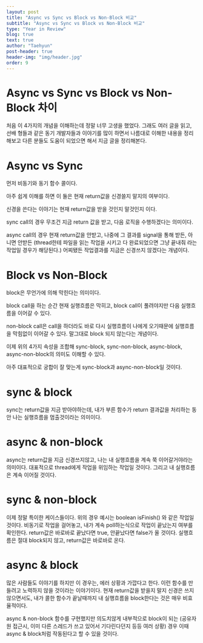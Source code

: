 ```yaml
---
layout: post
title: "Async vs Sync vs Block vs Non-Block 비교"
subtitle: "Async vs Sync vs Block vs Non-Block 비교"
type: "Year in Review"
blog: true
text: true
author: "Taehyun"
post-header: true
header-img: "img/header.jpg"
order: 9
---
```


# Async vs Sync vs Block vs Non-Block 차이

처음 이 4가지의 개념을 이해하는데 정말 너무 고생을 했었다. 그래도 여러 글을 읽고, 선배 형들과 같은 동기 개발자들과 이야기를 많이 하면서 나름대로 이해한 내용을 정리해보고 다른 분들도 도움이 되었으면 해서 지금 글을 정리해본다.

# Async vs Sync

먼저 비동기와 동기 함수 콜이다.

아주 쉽게 이해를 하면 이 둘은 현재 return값을 신경쓸지 말지의 여부이다.

신경을 쓴다는 이야기는 현재 return값을 받을 것인지 말것인지 이다.

sync call의 경우 무조건 지금 return 값을 받고, 다음 로직을 수행하겠다는 의미이다.

async call의 경우 현재 return값을 안받고, 나중에 그 결과를 signal을 통해 받든, 아니면 안받든 (thread한테 파일을 읽는 작업을 시키고 다 완료되었으면 그냥 끝내줘 라는 작업일 경우가 해당된다.) 어찌됐든 작업결과를 지금은 신경쓰지 않겠다는 개념이다.

# Block vs Non-Block

block은 무언가에 의해 막힌다는 의미이다.

block call을 하는 순간 현재 실행흐름은 막히고, block call이 풀려야지만 다음 실행흐름을 이어갈 수 있다.

non-block call은 call을 하더라도 바로 다시 실행흐름이 나에게 오기때문에 실행흐름을 막힘없이 이어갈 수 있다. 말그대로 block 되지 않는다는 개념이다.

이제 위의 4가지 속성을 조합해 sync-block, sync-non-block, async-block, async-non-block의 의미도 이해할 수 있다.

아주 대표적으로 궁합이 잘 맞는게 sync-block과 async-non-block일 것이다.

# sync & block
sync는 return값을 지금 받아야하는데, 내가 부른 함수가 return 결과값을 처리하는 동안 나는 실행흐름을 멈출것이라는 의미이다.

# async & non-block
async는 return값을 지금 신경쓰지않고, 나는 내 실행흐름을 계속 쭉 이어갈거야라는 의미이다.
대표적으로 thread에게 작업을 위임하는 작업일 것이다. 그리고 내 실행흐름은 계속 이어질 것이다.

# sync & non-block
이제 정말 특이한 케이스들이다. 위의 경우 예시는 boolean isFinish() 와 같은 작업일 것이다.
비동기로 작업을 걸어놓고, 내가 계속 poll하는식으로 작업이 끝났는지 여부를 확인한다. return값은 바로바로 끝났다면 true, 안끝났다면 false가 올 것이다. 실행흐름은 절대 block되지 않고, return값은 바로바로 온다.

# async & block
많은 사람들도 이야기를 하지만 이 경우는, 에러 상황과 가깝다고 한다. 이런 함수를 만들려고 노력하지 않을 것이라는 이야기이다. 현재 return값을 받을지 말지 신경은 쓰지 않으면서도, 내가 콜한 함수가 끝날때까지 내 실행흐름을 block한다는 것은 매우 비효율적이다.

async & non-block 함수를 구현했지만 의도치않게 내부적으로 block이 되는 (공유자원 접근시, 이미 다른 스레드가 쓰고 있어서 기다린다던지 등등 여러 상황) 경우 이때 async & block처럼 작동된다고 할 수 있을 것이다.